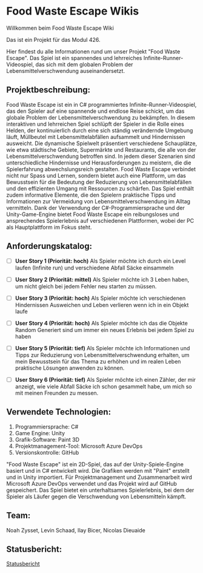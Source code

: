 # Food Waste Escape Wikis

Willkommen beim Food Waste Escape Wiki

Das ist ein Projekt für das Modul 426.


Hier findest du alle Informationen rund um unser Projekt "Food Waste Escape". Das Spiel ist ein spannendes und lehrreiches Infinite-Runner-Videospiel, das sich mit dem globalen Problem der Lebensmittelverschwendung auseinandersetzt.

## Projektbeschreibung:
Food Waste Escape ist ein in C# programmiertes Infinite-Runner-Videospiel, das den Spieler auf eine spannende und endlose Reise schickt, um das globale Problem der Lebensmittelverschwendung zu bekämpfen. In diesem interaktiven und lehrreichen Spiel schlüpft der Spieler in die Rolle eines Helden, der kontinuierlich durch eine sich ständig verändernde Umgebung läuft, Müllbeutel mit Lebensmittelabfällen aufsammelt und Hindernissen ausweicht.
Die dynamische Spielwelt präsentiert verschiedene Schauplätze, wie etwa städtische Gebiete, Supermärkte und Restaurants, die alle von der Lebensmittelverschwendung betroffen sind. In jedem dieser Szenarien sind unterschiedliche Hindernisse und Herausforderungen zu meistern, die die Spielerfahrung abwechslungsreich gestalten.
Food Waste Escape verbindet nicht nur Spass und Lernen, sondern bietet auch eine Plattform, um das Bewusstsein für die Bedeutung der Reduzierung von Lebensmittelabfällen und den effizienten Umgang mit Ressourcen zu schärfen. Das Spiel enthält zudem informative Elemente, die den Spielern praktische Tipps und Informationen zur Vermeidung von Lebensmittelverschwendung im Alltag vermitteln.
Dank der Verwendung der C#-Programmiersprache und der Unity-Game-Engine bietet Food Waste Escape ein reibungsloses und ansprechendes Spielerlebnis auf verschiedenen Plattformen, wobei der PC als Hauptplattform im Fokus steht.

## Anforderungskatalog:
- [ ] **User Story 1 (Priorität: hoch)** Als Spieler möchte ich durch ein Level laufen (Infinite run) und verschiedene Abfall Säcke einsammeln
- [ ] **User Story 2 (Priorität: mittel)** Als Spieler möchte ich 3 Leben haben, um nicht gleich bei jedem Fehler neu starten zu müssen.
- [ ] **User Story 3 (Priorität: hoch)** Als Spieler möchte ich verschiedenen Hindernissen Ausweichen und Leben verlieren wenn ich in ein Objekt laufe
- [ ] **User Story 4  (Priorität: hoch)** Als Spieler möchte ich das die Objekte Random Generiert sind um immer ein neues Erlebnis bei jedem Spiel zu haben
- [ ] **User Story 5 (Priorität: tief)** Als Spieler möchte ich Informationen und Tipps zur Reduzierung von Lebensmittelverschwendung erhalten, um mein Bewusstsein für das Thema zu erhöhen und im realen Leben praktische Lösungen anwenden zu können.
- [ ] **User Story 6 (Priorität: tief)**  Als Spieler möchte ich einen Zähler, der mir anzeigt, wie viele Abfall Säcke ich schon gesammelt habe, um mich so mit meinen Freunden zu messen.


## Verwendete Technologien:
1. Programmiersprache: C#
2. Game Engine: Unity
3. Grafik-Software: Paint 3D
4. Projektmanagement-Tool: Microsoft Azure DevOps
5. Versionskontrolle: GitHub

"Food Waste Escape" ist ein 2D-Spiel, das auf der Unity-Spiele-Engine basiert und in C# entwickelt wird. Die Grafiken werden mit "Paint" erstellt und in Unity importiert. Für Projektmanagement und Zusammenarbeit wird Microsoft Azure DevOps verwendet und das Projekt wird auf GitHub gespeichert. Das Spiel bietet ein unterhaltsames Spielerlebnis, bei dem der Spieler als Läufer gegen die Verschwendung von Lebensmitteln kämpft.



## Team:
Noah Zysset, Levin Schaad, Ilay Bicer, Nicolas Dieuaide

## Statusbericht:
[Statusbericht](/Statusbericht)
